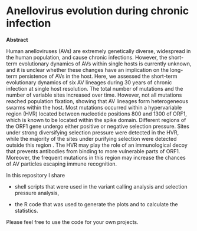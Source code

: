 # Anellovirus evolution during chronic infection
<b> Abstract </b>

Human anelloviruses (AVs) are extremely genetically diverse, widespread in the human population, and cause chronic infections. However, the short-term evolutionary dynamics of AVs within single hosts is currently unknown, and it is unclear whether these changes have an implication on the long-term persistence of AVs in the host. Here, we assessed the short-term evolutionary dynamics of six AV lineages during 30 years of chronic infection at single host resolution. The total number of mutations and the number of variable sites increased over time. However, not all mutations reached population fixation, showing that AV lineages form heterogeneous swarms within the host.  Most mutations occurred within a hypervariable region (HVR) located between nucleotide positions 800 and 1300 of ORF1, which is known to be located within the spike domain. Different regions of the ORF1 gene undergo either positive or negative selection pressure. Sites under strong diversifying selection pressure were detected in the HVR, while the majority of the sites under purifying selection were detected outside this region . The HVR may play the role of an immunological decoy that prevents antibodies from binding to more vulnerable parts of ORF1. Moreover, the frequent mutations in this region may increase the chances of AV particles escaping immune recognition.

In this repository I share 

* shell scripts that were used in the variant calling analysis and selection pressure analysis,

* the R code that was used to generate the plots and to calculate the statistics.

Please feel free to use the code for your own projects.

